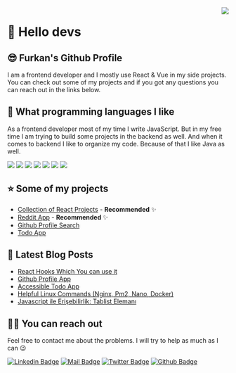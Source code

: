<img align='right' src="https://github-readme-stats.vercel.app/api?username=afozbek&show_icons=true&theme=dracula">

# 👋 Hello devs

## 😎 Furkan's Github Profile

I am a frontend developer and I mostly use React & Vue in my side projects. You can check out some of my projects and if you got any questions you can reach out in the links below.

## 💖 What programming languages I like

As a frontend developer most of my time I write JavaScript. But in my free time I am trying to build some projects in the backend as well. And when it comes to backend I like to organize my code. Because of that I like Java as well.

[![](https://img.shields.io/badge/html-e34c26?style=for-the-badge&logo=html5&logoColor=white)]()
[![](https://img.shields.io/badge/css-264de4?style=for-the-badge&logo=css3&logoColor=white)]()
[![](https://img.shields.io/badge/javascript-f0db4f?style=for-the-badge&logo=javascript&logoColor=white)]()
[![](https://img.shields.io/badge/sass-cc6699?style=for-the-badge&logo=sass&logoColor=white)]()
[![](https://img.shields.io/badge/react-132bb1?style=for-the-badge&logo=react&logoColor=white)]()
[![](https://img.shields.io/badge/vue-42b883?style=for-the-badge&logo=vue.js&logoColor=white)]()
[![](https://img.shields.io/badge/java-f67317?style=for-the-badge&logo=java&logoColor=white)]()

## ⭐ Some of my projects

- [Collection of React Projects](https://github.com/afozbek/react-demo-projects) - **Recommended** ✨
- [Reddit App](https://github.com/afozbek/reddit-frontend) - **Recommended** ✨
- [Github Profile Search](https://github.com/afozbek/github-profiles)
- [Todo App](https://github.com/afozbek/react-todo-app)

## 📃 Latest Blog Posts

<!-- BLOG-POST-LIST:START -->
- [React Hooks Which You can use it](https://dev.to/afozbek/react-hooks-which-you-can-use-it-32bh)
- [Github Profile App](https://dev.to/afozbek/github-profile-app-1aa4)
- [Accessible Todo App](https://dev.to/afozbek/accessible-todo-app-432f)
- [Helpful Linux Commands (Nginx, Pm2, Nano, Docker)](https://dev.to/afozbek/helpful-linux-commands-nginx-pm2-nano-2a7k)
- [Javascript ile Erişebilirlik: Tablist Elemanı](https://dev.to/afozbek/javascript-ile-erisebilirlik-tablist-elemani-4pei)
<!-- BLOG-POST-LIST:END -->

## 🤙🏻 You can reach out

Feel free to contact me about the problems. I will try to help as much as I can 😉

[![Linkedin Badge](https://img.shields.io/badge/linkedin-%230077B5.svg?&style=for-the-badge&logo=linkedin&logoColor=white)](https://www.linkedin.com/in/afozbek/)
[![Mail Badge](https://img.shields.io/badge/email-c14438?style=for-the-badge&logo=Gmail&logoColor=white&link=mailto:furkanozbek1995@gmail.com)](mailto:furkanozbek1995@gmail.com)
[![Twitter Badge](https://img.shields.io/badge/twitter-1DA1F2?style=for-the-badge&logo=twitter&logoColor=white)](https://twitter.com/afozbek_)
[![Github Badge](https://img.shields.io/badge/github-333?style=for-the-badge&logo=github&logoColor=white)](https://github.com/afozbek)
